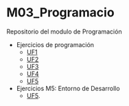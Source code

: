 # M03_Programacio
Repositorio del modulo de Programación
  - Ejercicios de programación
      -  [UF1](/UF1Activitats)
      -  [UF2](/UF2Activitats)
      -  [UF3](/UF3Activitats)
      -  [UF4](/UF4Activitats)
      -  [UF5](/UF5Activitats)
  - Ejercicios M5: Entorno de Desarrollo
      -  [UF5](/M5_UF3Activitats).
